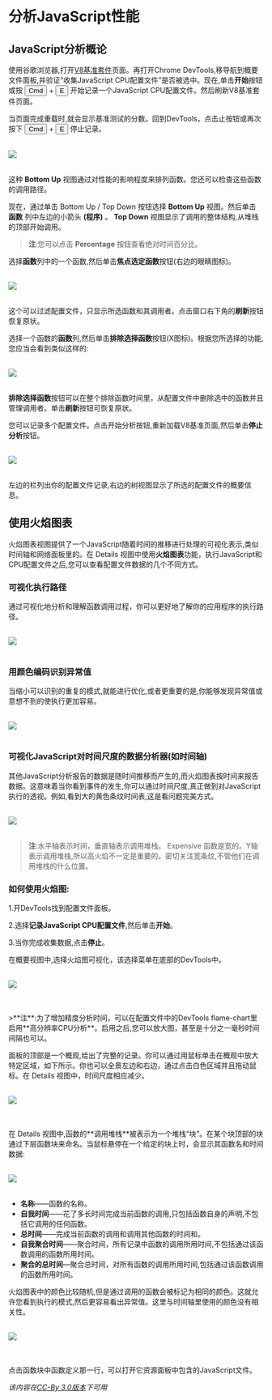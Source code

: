 # 分析JavaScript性能

## JavaScript分析概论

使用谷歌浏览器,打开[V8基准套件](//flamechart02.png)页面。再打开Chrome DevTools,移导航到概要文件面板,并验证“收集JavaScript CPU配置文件”是否被选中。现在,单击**开始**按钮或按 <button>Cmd</button>  +  <button>E</button> 开始记录一个JavaScript CPU配置文件。然后刷新V8基准套件页面。

当页面完成重载时,就会显示基准测试的分数。回到DevTools，点击止按钮或再次按下 <button>Cmd</button>  +  <button>E</button> 停止记录。
<br>
<br>

![](/images/profiling-js-heavy-bottom-up.png)
<br>
<br> 

这种 **Bottom Up** 视图通过对性能的影响程度来排列函数。您还可以检查这些函数的调用路径。

现在，通过单击 Bottom Up / Top Down 按钮选择 **Bottom Up** 视图。然后单击 **函数** 列中左边的小箭头 **(程序)** 。 **Top Down** 视图显示了调用的整体结构,从堆栈的顶部开始调用。

>**注**:您可以点击 **Percentage** 按钮查看绝对时间百分比。

选择**函数**列中的一个函数,然后单击**焦点选定函数**按钮(右边的眼睛图标)。
<br>
<br>

![](/images/profiling-js-focus-selected-function.png)
<br>
<br>

这个可以过滤配置文件，只显示所选函数和其调用者。点击窗口右下角的**刷新**按钮恢复原状。

选择一个函数的**函数**列,然后单击**排除选择函数**按钮(X图标)。根据您所选择的功能,您应当会看到类似这样的:
<br>
<br>

![](/images/profiling-js-tree-top-down.png)
<br>
<br>

**排除选择函数**按钮可以在整个排除函数时间里，从配置文件中删除选中的函数并且管理调用者。单击**刷新**按钮可恢复原状。

您可以记录多个配置文件。点击开始分析按钮,重新加载V8基准页面,然后单击**停止分析**按钮。
<br>
<br>

![](/images/profiling-js-sidebar-profile-history.png)
<br>
<br>

左边的栏列出你的配置文件记录,右边的树视图显示了所选的配置文件的概要信息。

## 使用火焰图表

火焰图表视图提供了一个JavaScript随着时间的推移进行处理的可视化表示,类似时间轴和网络面板里的。在 Details 视图中使用**火焰图表**功能，执行JavaScript和CPU配置文件之后,您可以查看配置文件数据的几个不同方式。

### 可视化执行路径

通过可视化地分析和理解函数调用过程，你可以更好地了解你的应用程序的执行路径。
<br>
<br>

![](/images/profiling-js-flamechart00.png)
<br>
<br>

### 用颜色编码识别异常值

当缩小可以识别的重复的模式,就能进行优化,或者更重要的是,你能够发现异常值或意想不到的使执行更加容易。
<br>
<br>

![](/images/profiling-js-flamechart-outliers.png)
<br>
<br>

### 可视化JavaScript对时间尺度的数据分析器(如时间轴)

其他JavaScript分析报告的数据是随时间推移而产生的,而火焰图表按时间来报告数据。这意味着当你看到事件的发生,你可以通过时间尺度,真正做到对JavaScript执行的透视。例如,看到大的黄色条纹时间表,这是看问题完美方式。
<br>
<br>

![](/images/profiling-js-flamechart02.png)
<br>
<br>

>**注**:水平轴表示时间，垂直轴表示调用堆栈。 Expensive 函数是宽的。Y轴表示调用堆栈,所以高火焰不一定是重要的。密切关注宽条纹,不管他们在调用堆栈的什么位置。

### 如何使用火焰图:

1.开DevTools找到配置文件面板。

2.选择**记录JavaScript CPU配置文件**,然后单击**开始**。

3.当你完成收集数据,点击**停止**。

在概要视图中,选择火焰图可视化，该选择菜单在底部的DevTools中。
<br>
<br>

![](/images/profiling-js-flamechart03.jpg)

<br>
<br>
>**注**:为了增加精度分析时间，可以在配置文件中的DevTools flame-chart里启用**高分辨率CPU分析**。启用之后,您可以放大图，甚至是十分之一毫秒时间间隔也可以。

面板的顶部是一个概观,给出了完整的记录。你可以通过用鼠标单击在概观中放大特定区域，如下所示。你也可以全景左边和右边，通过点击白色区域并且拖动鼠标。在 Details 视图中，时间尺度相应减少。
<br>
<br>

![](/images/profiling-js-flamechart04.png)

<br>
<br>
在 Details 视图中,函数的**调用堆栈**被表示为一个堆栈“块”。在某个块顶部的块通过下层函数块来命名。当鼠标悬停在一个给定的块上时，会显示其函数名和时间数据:
<br>
<br>

![](/images/profiling-js-flamechart05.jpg)
<br>
<br>

- **名称**——函数的名称。
- **自我时间**——花了多长时间完成当前函数的调用,只包括函数自身的声明,不包括它调用的任何函数。
- **总时间**——完成当前函数的调用和调用其他函数的时间和。
- **自我聚合时间**——聚合时间，所有记录中函数的调用所用时间,不包括通过该函数调用的函数所用时间。
- **聚合的总时间**—聚合总时间，对所有函数的调用所用时间,包括通过该函数调用的函数所用时间。

火焰图表中的颜色比较随机,但是通过调用的函数会被标记为相同的颜色。这就允许您看到执行的模式,然后更容易看出异常值。这里与时间轴里使用的颜色没有相关性。
<br>
<br>

![](/images/profiling-js-flamechart06.png)

<br>
<br>
点击函数块中函数定义那一行，可以打开它资源面板中包含的JavaScript文件。

*该内容在[CC-By 3.0版本](http://creativecommons.org/licenses/by/3.0/)下可用*




